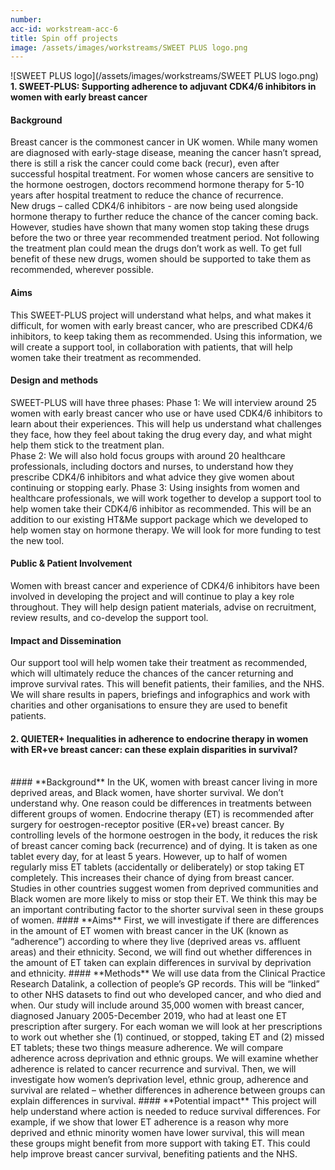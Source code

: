 ```yaml
---
number: 
acc-id: workstream-acc-6
title: Spin off projects
image: /assets/images/workstreams/SWEET PLUS logo.png
---
```

![SWEET PLUS logo](/assets/images/workstreams/SWEET PLUS logo.png)
**1. SWEET-PLUS: Supporting adherence to adjuvant CDK4/6 inhibitors in women with early breast cancer**
<br>
#### **Background**
Breast cancer is the commonest cancer in UK women. While many women are diagnosed with early-stage disease, meaning the cancer hasn’t spread, there is still a risk the cancer could come back (recur), even after successful hospital treatment. For women whose cancers are sensitive to the hormone oestrogen, doctors recommend hormone therapy for 5-10 years after hospital treatment to reduce the chance of recurrence.  
New drugs – called CDK4/6 inhibitors - are now being used alongside hormone therapy to further reduce the chance of the cancer coming back. However, studies have shown that many women stop taking these drugs before the two or three year recommended treatment period. Not following the treatment plan could mean the drugs don’t work as well. To get full benefit of these new drugs, women should be supported to take them as recommended, wherever possible.    
#### **Aims**
This SWEET-PLUS project will understand what helps, and what makes it difficult, for women with early breast cancer, who are prescribed CDK4/6 inhibitors, to keep taking them as recommended. Using this information, we will create a support tool, in collaboration with patients, that will help women take their treatment as recommended. 
#### **Design and methods** 
SWEET-PLUS will have three phases:
Phase 1: We will interview around 25 women with early breast cancer who use or have used CDK4/6 inhibitors to learn about their experiences. This will help us understand what challenges they face, how they feel about taking the drug every day, and what might help them stick to the treatment plan.  
Phase 2: We will also hold focus groups with around 20 healthcare professionals, including doctors and nurses, to understand how they prescribe CDK4/6 inhibitors and what advice they give women about continuing or stopping early. 
Phase 3: Using insights from women and healthcare professionals, we will work together to develop a support tool to help women take their CDK4/6 inhibitor as recommended. This will be an addition to our existing HT&Me support package which we developed to help women stay on hormone therapy. We will look for more funding to test the new tool. 
#### **Public & Patient Involvement**
Women with breast cancer and experience of CDK4/6 inhibitors have been involved in developing the project and will continue to play a key role throughout. They will help design patient materials, advise on recruitment, review results, and co-develop the support tool.
#### **Impact and Dissemination**
Our support tool will help women take their treatment as recommended, which will ultimately reduce the chances of the cancer returning and improve survival rates. This will benefit patients, their families, and the NHS. We will share results in papers, briefings and infographics and work with charities and other organisations to ensure they are used to benefit patients.  

#### **2. QUIETER+ Inequalities in adherence to endocrine therapy in women with ER+ve breast cancer: can these explain disparities in survival?**
<br>
#### **Background**
In the UK, women with breast cancer living in more deprived areas, and Black women, have shorter survival. We don’t understand why. One reason could be differences in treatments between different groups of women.
Endocrine therapy (ET) is recommended after surgery for oestrogen-receptor positive (ER+ve) breast cancer. By controlling levels of the hormone oestrogen in the body, it reduces the risk of breast cancer coming back (recurrence) and of dying. It is taken as one tablet every day, for at least 5 years. However, up to half of women regularly miss ET tablets (accidentally or deliberately) or stop taking ET completely. This increases their chance of dying from breast cancer.
Studies in other countries suggest women from deprived communities and Black women are more likely to miss or stop their ET. We think this may be an important contributing factor to the shorter survival seen in these groups of women.
#### **Aims**
First, we will investigate if there are differences in the amount of ET women with breast cancer in the UK (known as “adherence”) according to where they live (deprived areas vs. affluent areas) and their ethnicity. Second, we will find out whether differences in the amount of ET taken can explain differences in survival by deprivation and ethnicity.
#### **Methods**
We will use data from the Clinical Practice Research Datalink, a collection of people’s GP records. This will be “linked” to other NHS datasets to find out who developed cancer, and who died and when. Our study will include around 35,000 women with breast cancer, diagnosed January 2005-December 2019, who had at least one ET prescription after surgery. For each woman we will look at her prescriptions to work out whether she (1) continued, or stopped, taking ET and (2) missed ET tablets; these two things measure adherence. We will compare adherence across deprivation and ethnic groups. We will examine whether adherence is related to cancer recurrence and survival. Then, we will investigate how women’s deprivation level, ethnic group, adherence and survival are related – whether differences in adherence between groups can explain differences in survival. 
#### **Potential impact**
This project will help understand where action is needed to reduce survival differences. For example, if we show that lower ET adherence is a reason why more deprived and ethnic minority women have lower survival, this will mean these groups might benefit from more support with taking ET. This could help improve breast cancer survival, benefiting patients and the NHS.

